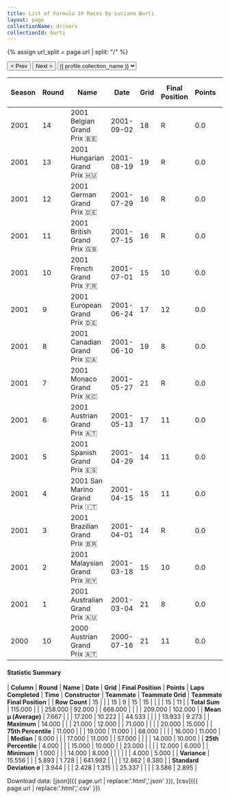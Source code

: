 ```yaml
---
title: List of Formula 1® Races by Luciano Burti
layout: page
collectionName: drivers
collectionId: burti
---
```


{% assign url_split = page.url | split: "/" %}
<div id="collection-navigation">
<button onclick="selector.options[selector.selectedIndex-1].value && (window.location = selector.options[selector.selectedIndex-1].value);">&lt; Prev</button>
<button onclick="selector.options[selector.selectedIndex+1].value && (window.location = selector.options[selector.selectedIndex+1].value);">Next &gt;</button>
<select id="selector" onchange="this.options[this.selectedIndex].value && (window.location = this.options[this.selectedIndex].value);">
  {% for collectionId in site.data[page.collectionName].refs %}
    {% if collectionId == page.collectionId %}
      {% assign selected = "selected" %}
    {% else %}
      {% assign selected = "" %}
    {% endif %}
    {% assign profile = site.data[page.collectionName][collectionId].profile %}
    <option value="/f1/{{ page.collectionName }}/{{ collectionId }}/{{ url_split[4] }}" {{ selected }}>{{ profile.collection_name }}</option>
  {% endfor %}
</select>
</div>

| Season | Round | Name | Date | Grid | Final Position | Points | Laps Completed | Time | Constructor | Teammate | Teammate Grid | Teammate Final Position |
|--|--|--|--|--|--|--|--|--|--|--|--|--|
| 2001 | 14 | 2001 Belgian Grand Prix 🇧🇪 | 2001-09-02 | 18 | R | 0.0 | 0 |   | Prost 🇫🇷 | [Heinz-Harald Frentzen 🇩🇪](/f1/drivers/frentzen) | 4 | 9 |
| 2001 | 13 | 2001 Hungarian Grand Prix 🇭🇺 | 2001-08-19 | 19 | R | 0.0 | 8 |   | Prost 🇫🇷 | [Heinz-Harald Frentzen 🇩🇪](/f1/drivers/frentzen) | 16 | R |
| 2001 | 12 | 2001 German Grand Prix 🇩🇪 | 2001-07-29 | 16 | R | 0.0 | 23 |   | Prost 🇫🇷 | [Jean Alesi 🇫🇷](/f1/drivers/alesi) | 14 | 6 |
| 2001 | 11 | 2001 British Grand Prix 🇬🇧 | 2001-07-15 | 16 | R | 0.0 | 6 |   | Prost 🇫🇷 | [Jean Alesi 🇫🇷](/f1/drivers/alesi) | 14 | 11 |
| 2001 | 10 | 2001 French Grand Prix 🇫🇷 | 2001-07-01 | 15 | 10 | 0.0 | 71 |   | Prost 🇫🇷 | [Jean Alesi 🇫🇷](/f1/drivers/alesi) | 19 | 12 |
| 2001 | 9 | 2001 European Grand Prix 🇩🇪 | 2001-06-24 | 17 | 12 | 0.0 | 65 |   | Prost 🇫🇷 | [Jean Alesi 🇫🇷](/f1/drivers/alesi) | 14 | 15 |
| 2001 | 8 | 2001 Canadian Grand Prix 🇨🇦 | 2001-06-10 | 19 | 8 | 0.0 | 68 |   | Prost 🇫🇷 | [Jean Alesi 🇫🇷](/f1/drivers/alesi) | 16 | 5 |
| 2001 | 7 | 2001 Monaco Grand Prix 🇲🇨 | 2001-05-27 | 21 | R | 0.0 | 24 |   | Prost 🇫🇷 | [Jean Alesi 🇫🇷](/f1/drivers/alesi) | 11 | 6 |
| 2001 | 6 | 2001 Austrian Grand Prix 🇦🇹 | 2001-05-13 | 17 | 11 | 0.0 | 69 |   | Prost 🇫🇷 | [Jean Alesi 🇫🇷](/f1/drivers/alesi) | 20 | 10 |
| 2001 | 5 | 2001 Spanish Grand Prix 🇪🇸 | 2001-04-29 | 14 | 11 | 0.0 | 64 |   | Prost 🇫🇷 | [Jean Alesi 🇫🇷](/f1/drivers/alesi) | 15 | 10 |
| 2001 | 4 | 2001 San Marino Grand Prix 🇮🇹 | 2001-04-15 | 15 | 11 | 0.0 | 60 |   | Jaguar 🇬🇧 | [Eddie Irvine 🇬🇧](/f1/drivers/irvine) | 13 | R |
| 2001 | 3 | 2001 Brazilian Grand Prix 🇧🇷 | 2001-04-01 | 14 | R | 0.0 | 30 |   | Jaguar 🇬🇧 | [Eddie Irvine 🇬🇧](/f1/drivers/irvine) | 13 | R |
| 2001 | 2 | 2001 Malaysian Grand Prix 🇲🇾 | 2001-03-18 | 15 | 10 | 0.0 | 54 |   | Jaguar 🇬🇧 | [Eddie Irvine 🇬🇧](/f1/drivers/irvine) | 12 | R |
| 2001 | 1 | 2001 Australian Grand Prix 🇦🇺 | 2001-03-04 | 21 | 8 | 0.0 | 57 |   | Jaguar 🇬🇧 | [Eddie Irvine 🇬🇧](/f1/drivers/irvine) | 12 | 11 |
| 2000 | 10 | 2000 Austrian Grand Prix 🇦🇹 | 2000-07-16 | 21 | 11 | 0.0 | 69 |   | Jaguar 🇬🇧 | [Johnny Herbert 🇬🇧](/f1/drivers/herbert) | 16 | 7 |

#### Statistic Summary

| **Column** | **Round** | **Name** | **Date** | **Grid** | **Final Position** | **Points** | **Laps Completed** | **Time** | **Constructor** | **Teammate** | **Teammate Grid** | **Teammate Final Position** |
| **Row Count** | 15 |  |  | 15 | 9 | 15 | 15 |  |  |  | 15 | 11 |
| **Total Sum** | 115.000 |  |  | 258.000 | 92.000 |  | 668.000 |  |  |  | 209.000 | 102.000 |
| **Mean μ (Average)** | 7.667 |  |  | 17.200 | 10.222 |  | 44.533 |  |  |  | 13.933 | 9.273 |
| **Maximum** | 14.000 |  |  | 21.000 | 12.000 |  | 71.000 |  |  |  | 20.000 | 15.000 |
| **75th Percentile** | 11.000 |  |  | 19.000 | 11.000 |  | 68.000 |  |  |  | 16.000 | 11.000 |
| **Median** | 8.000 |  |  | 17.000 | 11.000 |  | 57.000 |  |  |  | 14.000 | 10.000 |
| **25th Percentile** | 4.000 |  |  | 15.000 | 10.000 |  | 23.000 |  |  |  | 12.000 | 6.000 |
| **Minimum** | 1.000 |  |  | 14.000 | 8.000 |  |  |  |  |  | 4.000 | 5.000 |
| **Variance** | 15.556 |  |  | 5.893 | 1.728 |  | 641.982 |  |  |  | 12.862 | 8.380 |
| **Standard Deviation σ** | 3.944 |  |  | 2.428 | 1.315 |  | 25.337 |  |  |  | 3.586 | 2.895 |

Download data: [json]({{ page.url | replace:'.html','.json' }}), [csv]({{ page.url | replace:'.html','.csv' }})
